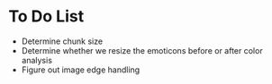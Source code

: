# To Do List

* Determine chunk size
* Determine whether we resize the emoticons before or after color analysis
* Figure out image edge handling
